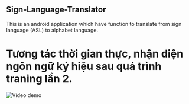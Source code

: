 ## Sign-Language-Translator
This is an android application which have function to translate from sign language (ASL) to alphabet language.
#  Tương tác thời gian thực, nhận diện ngôn ngữ ký hiệu sau quá trình traning lần 2.
![Video demo](https://youtu.be/vE9L6QsWXPM)

